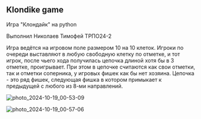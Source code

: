 ## Klondike game
Игра "Клондайк" на python

Выполнил Николаев Тимофей ТРПО24-2

Игра ведётся на игровом поле размером 10 на 10 клеток. Игроки по очереди выставляют в любую свободную клетку по отметке, и тот игрок, после чьего хода получилась цепочка длиной хотя бы в 3 отметке, проигрывает. При этом в цепочке считаются как свои отметки, так и отметки соперника, 
у игровых фишек как бы нет хозяина. Цепочка - это ряд фишек, следующая фишка в котором примыкает к предыдущей с любого из 8-ми направлений.

![photo_2024-10-19_00-53-09](https://github.com/user-attachments/assets/e1b382b3-75cd-472c-bd9c-d183d23ae379)

![photo_2024-10-19_00-57-06](https://github.com/user-attachments/assets/d5e77528-7ef7-4ac2-8fa4-4d4935e09d61)

